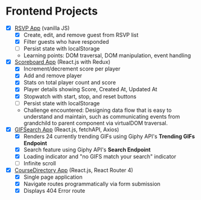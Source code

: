 # Frontend Projects

* [x] [RSVP App](https://cdn.rawgit.com/gevuong/Frontend-Projects/master/RSVPApp/index.html) (vanilla JS)
  * [x] Create, edit, and remove guest from RSVP list
  * [x] Filter guests who have responded
  * [ ] Persist state with localStorage
  * Learning points: DOM traversal, DOM manipulation, event handling
* [x] [Scoreboard App](https://rawgit.com/gevuong/Frontend-Projects/master/ScoreboardApp_Redux/index.html) (React.js with Redux)
  * [x] Increment/decrement score per player
  * [x] Add and remove player
  * [x] Stats on total player count and score
  * [x] Player details showing Score, Created At, Updated At
  * [x] Stopwatch with start, stop, and reset buttons
  * [ ] Persist state with localStorage
  * Challenge encountered: Designing data flow that is easy to understand and maintain, such as communicating events from grandchild to parent component via virtualDOM traversal.
* [x] [GIFSearch App](https://gevuong.github.io/app-deployment/) (React.js, fetchAPI, Axios)
  * [x] Renders 24 currently trending GIFs using Giphy API's **Trending GIFs Endpoint**
  * [x] Search feature using Giphy API's **Search Endpoint**
  * [x] Loading indicator and "no GIFS match your search" indicator
  * [ ] Infinite scroll
* [x] [CourseDirectory App](https://rawgit.com/gevuong/Frontend-Projects/master/CourseDirectoryApp/index.html) (React.js, React Router 4)
  * [x] Single page application
  * [x] Navigate routes programmatically via form submission
  * [x] Displays 404 Error route
